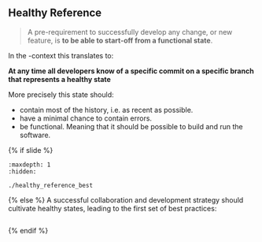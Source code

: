 ## Healthy Reference

> A pre-requirement to successfully develop any change, or new feature, is **to be able to start-off from a functional state**.

In the <i class="fab fa-git"></i>-context this translates to:

**At any time all developers know of a specific commit on a specific branch that represents a healthy state**

More precisely this state should:

- contain most of the history, i.e. as recent as possible.
- have a minimal chance to contain errors.
- be functional. Meaning that it should be possible to build and run the software.

{% if slide %}
```{toctree}
:maxdepth: 1
:hidden:

./healthy_reference_best
```
{% else %}
A successful collaboration and development strategy should cultivate healthy states, leading to the first set of best practices:

```{include} ./healthy_reference_best.md
```
{% endif %}
